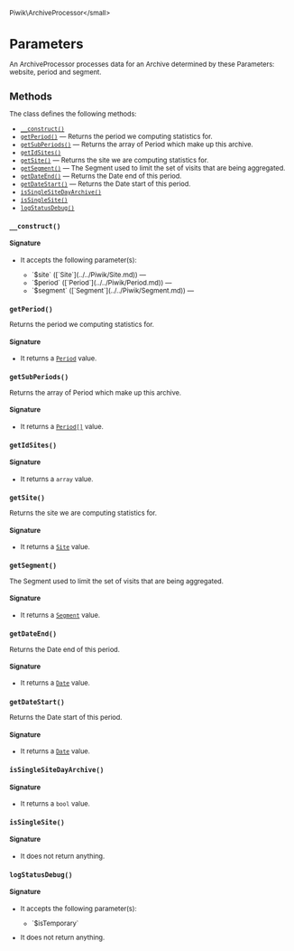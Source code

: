 <small>Piwik\ArchiveProcessor\</small>

Parameters
==========

An ArchiveProcessor processes data for an Archive determined by these Parameters: website, period and segment.

Methods
-------

The class defines the following methods:

- [`__construct()`](#__construct)
- [`getPeriod()`](#getperiod) &mdash; Returns the period we computing statistics for.
- [`getSubPeriods()`](#getsubperiods) &mdash; Returns the array of Period which make up this archive.
- [`getIdSites()`](#getidsites)
- [`getSite()`](#getsite) &mdash; Returns the site we are computing statistics for.
- [`getSegment()`](#getsegment) &mdash; The Segment used to limit the set of visits that are being aggregated.
- [`getDateEnd()`](#getdateend) &mdash; Returns the Date end of this period.
- [`getDateStart()`](#getdatestart) &mdash; Returns the Date start of this period.
- [`isSingleSiteDayArchive()`](#issinglesitedayarchive)
- [`isSingleSite()`](#issinglesite)
- [`logStatusDebug()`](#logstatusdebug)

<a name="__construct" id="__construct"></a>
<a name="__construct" id="__construct"></a>
### `__construct()`

#### Signature

-  It accepts the following parameter(s):

   <ul>
   <li>
      <div markdown="1" class="parameter">
      `$site` ([`Site`](../../Piwik/Site.md)) &mdash;

      <div markdown="1" class="param-desc"></div>

      <div style="clear:both;"/>

      </div>
   </li>
   <li>
      <div markdown="1" class="parameter">
      `$period` ([`Period`](../../Piwik/Period.md)) &mdash;

      <div markdown="1" class="param-desc"></div>

      <div style="clear:both;"/>

      </div>
   </li>
   <li>
      <div markdown="1" class="parameter">
      `$segment` ([`Segment`](../../Piwik/Segment.md)) &mdash;

      <div markdown="1" class="param-desc"></div>

      <div style="clear:both;"/>

      </div>
   </li>
   </ul>

<a name="getperiod" id="getperiod"></a>
<a name="getPeriod" id="getPeriod"></a>
### `getPeriod()`

Returns the period we computing statistics for.

#### Signature

- It returns a [`Period`](../../Piwik/Period.md) value.

<a name="getsubperiods" id="getsubperiods"></a>
<a name="getSubPeriods" id="getSubPeriods"></a>
### `getSubPeriods()`

Returns the array of Period which make up this archive.

#### Signature

- It returns a [`Period[]`](../../Piwik/Period.md) value.

<a name="getidsites" id="getidsites"></a>
<a name="getIdSites" id="getIdSites"></a>
### `getIdSites()`

#### Signature

- It returns a `array` value.

<a name="getsite" id="getsite"></a>
<a name="getSite" id="getSite"></a>
### `getSite()`

Returns the site we are computing statistics for.

#### Signature

- It returns a [`Site`](../../Piwik/Site.md) value.

<a name="getsegment" id="getsegment"></a>
<a name="getSegment" id="getSegment"></a>
### `getSegment()`

The Segment used to limit the set of visits that are being aggregated.

#### Signature

- It returns a [`Segment`](../../Piwik/Segment.md) value.

<a name="getdateend" id="getdateend"></a>
<a name="getDateEnd" id="getDateEnd"></a>
### `getDateEnd()`

Returns the Date end of this period.

#### Signature

- It returns a [`Date`](../../Piwik/Date.md) value.

<a name="getdatestart" id="getdatestart"></a>
<a name="getDateStart" id="getDateStart"></a>
### `getDateStart()`

Returns the Date start of this period.

#### Signature

- It returns a [`Date`](../../Piwik/Date.md) value.

<a name="issinglesitedayarchive" id="issinglesitedayarchive"></a>
<a name="isSingleSiteDayArchive" id="isSingleSiteDayArchive"></a>
### `isSingleSiteDayArchive()`

#### Signature

- It returns a `bool` value.

<a name="issinglesite" id="issinglesite"></a>
<a name="isSingleSite" id="isSingleSite"></a>
### `isSingleSite()`

#### Signature

- It does not return anything.

<a name="logstatusdebug" id="logstatusdebug"></a>
<a name="logStatusDebug" id="logStatusDebug"></a>
### `logStatusDebug()`

#### Signature

-  It accepts the following parameter(s):

   <ul>
   <li>
      <div markdown="1" class="parameter">
      `$isTemporary`

      <div markdown="1" class="param-desc"></div>

      <div style="clear:both;"/>

      </div>
   </li>
   </ul>
- It does not return anything.

